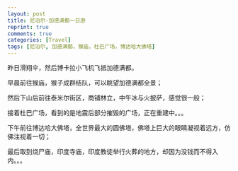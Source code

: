 ```yaml
---
layout: post
title: 尼泊尔-加德满都一日游
reprint: true
comments: true
categories: [Travel]
tags: [尼泊尔, 加德满都，猴庙，杜巴广场，博达哈大佛塔]
---
```


昨日滑翔伞，然后博卡拉小飞机飞抵加德满都。

早晨前往猴庙，猴子成群结队，可以眺望加德满都全景；

然后下山后前往泰米尔街区，商铺林立，中午冰与火披萨，感觉很一般；

接着杜巴广场，看到的是地震后部分摧毁的广场，正在重建中。。。

下午前往博达哈大佛塔，全世界最大的圆佛塔，佛塔上巨大的眼睛凝视着远方，仿佛注视着一切；

最后取到烧尸庙，印度寺庙，印度教徒举行火葬的地方，却因为没钱而不得入内。。。


<script>
    photos=[
        ["/images/2017-10-07/DSC09577.jpg", "", "75%"],
        ["/images/2017-10-07/DSC09579.jpg", "", "75%"],
        ["/images/2017-10-07/DSC09580.jpg", "", "75%"],
        ["/images/2017-10-07/DSC09586.jpg", "", "75%"],
        ["/images/2017-10-07/DSC09588.jpg", "", "75%"],
        ["/images/2017-10-07/DSC09589.jpg", "", "75%"],
        ["/images/2017-10-07/DSC09591.jpg", "", "75%"],
        ["/images/2017-10-07/DSC09595.jpg", "", "75%"],
        ["/images/2017-10-07/DSC09609.jpg", "", "75%"],
        ["/images/2017-10-07/DSC09611.jpg", "", "75%"],
        ["/images/2017-10-07/DSC09615.jpg", "", "75%"],
        ["/images/2017-10-07/DSC09616.jpg", "", "75%"],
        ["/images/2017-10-07/DSC09617.jpg", "", "75%"],
        ["/images/2017-10-07/DSC09624.jpg", "", "75%"],
        ["/images/2017-10-07/DSC09625.jpg", "", "75%"],
        ["/images/2017-10-07/DSC09632.jpg", "", "75%"],
        ["/images/2017-10-07/DSC09638.jpg", "", "75%"],
        ["/images/2017-10-07/DSC09641.jpg", "", "75%"],
        ["/images/2017-10-07/DSC09652.jpg", "", "75%"],
        ["/images/2017-10-07/DSC09653.jpg", "", "75%"],
        ["/images/2017-10-07/DSC09665.jpg", "", "75%"],
        ["/images/2017-10-07/DSC09666.jpg", "", "75%"],
        ["/images/2017-10-07/DSC09674.jpg", "", "75%"],
        ["/images/2017-10-07/DSC09678.jpg", "", "75%"],
        ["/images/2017-10-07/DSC09681.jpg", "", "75%"],
        ["/images/2017-10-07/DSC09683.jpg", "", "75%"],
        ["/images/2017-10-07/DSC09684.jpg", "", "75%"],
        ["/images/2017-10-07/DSC09694.jpg", "", "75%"],
        ["/images/2017-10-07/DSC09700.jpg", "", "75%"],
        ["/images/2017-10-07/DSC09720.jpg", "", "75%"],
        ["/images/2017-10-07/DSC09722.jpg", "", "75%"],
        ["/images/2017-10-07/DSC09735.jpg", "", "75%"],
        ["/images/2017-10-07/DSC09739.jpg", "", "75%"],
        ["/images/2017-10-07/DSC09742.jpg", "", "75%"],
        ["/images/2017-10-07/DSC09743.jpg", "", "75%"],
        ["/images/2017-10-07/DSC09744.jpg", "", "75%"],
        ["/images/2017-10-07/DSC09745.jpg", "", "75%"],
        ["/images/2017-10-07/DSC09746.jpg", "", "75%"],
        ["/images/2017-10-07/DSC09751.jpg", "", "75%"],
        ["/images/2017-10-07/DSC09753.jpg", "", "75%"],
        ["/images/2017-10-07/DSC09760.jpg", "", "75%"],
        ["/images/2017-10-07/DSC09761.jpg", "", "75%"],
        ["/images/2017-10-07/DSC09775.jpg", "", "75%"],
        ["/images/2017-10-07/DSC09785.jpg", "", "75%"],
        ["/images/2017-10-07/DSC09794.jpg", "", "75%"],
        ["/images/2017-10-07/DSC09801.jpg", "", "75%"],
        ["/images/2017-10-07/DSC09813.jpg", "", "75%"],
        ["/images/2017-10-07/DSC09814.jpg", "", "75%"],
        ["/images/2017-10-07/DSC09816.jpg", "", "75%"],
        ["/images/2017-10-07/DSC09823.jpg", "", "75%"],
        ["/images/2017-10-07/DSC09824.jpg", "", "75%"],
        ["/images/2017-10-07/DSC09825.jpg", "", "75%"],
        ["/images/2017-10-07/DSC09829.jpg", "", "75%"],
        ["/images/2017-10-07/DSC09832.jpg", "", "75%"],
        ["/images/2017-10-07/DSC09847.jpg", "", "75%"],
        ["/images/2017-10-07/DSC09852.jpg", "", "75%"],
        ["/images/2017-10-07/DSC09855.jpg", "", "75%"],
        ["/images/2017-10-07/DSC09858.jpg", "", "75%"],
        ["/images/2017-10-07/DSC09859.jpg", "", "75%"],
        ["/images/2017-10-07/DSC09861.jpg", "", "75%"],
        ["/images/2017-10-07/DSC09862.jpg", "", "75%"],
        ["/images/2017-10-07/DSC09864.jpg", "", "75%"],
        ["/images/2017-10-07/DSC09865.jpg", "", "75%"],
        ["/images/2017-10-07/DSC09875.jpg", "", "75%"],
        ["/images/2017-10-07/DSC09877.jpg", "", "75%"],
    ];
    for (var i=0; i<photos.length; i++)
    {
        document.write("<figure><a href=\"" + photos[i][0] + "\" target=\"_blank\">")
        document.write("<img src=\"" + photos[i][0] + "\" alt=\"" + photos[i][1] + "\" width=\"" + photos[i][2] + "\">")
        document.write("</a></figure>")

        if (photos[i].length > 3)
            document.write(photos[i][3] + "<br><br>")
        else if (photos[i][1].length > 0)
            document.write(photos[i][1] + "<br><br>")
        else
            document.write("<br>")
    }
</script>
